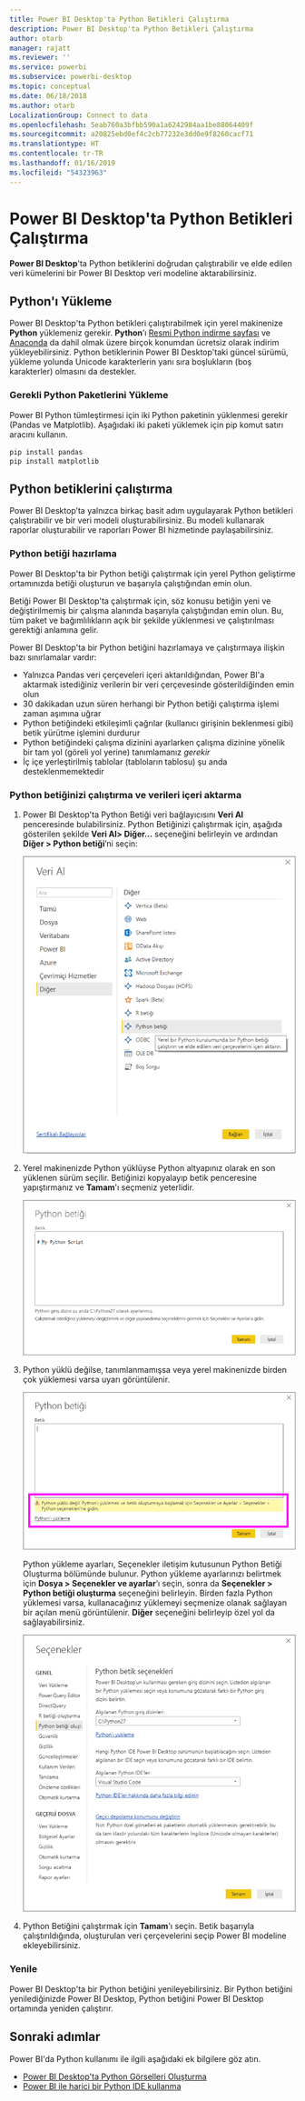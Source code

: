 ```yaml
---
title: Power BI Desktop'ta Python Betikleri Çalıştırma
description: Power BI Desktop'ta Python Betikleri Çalıştırma
author: otarb
manager: rajatt
ms.reviewer: ''
ms.service: powerbi
ms.subservice: powerbi-desktop
ms.topic: conceptual
ms.date: 06/18/2018
ms.author: otarb
LocalizationGroup: Connect to data
ms.openlocfilehash: 5eab760a3bfbb590a1a6242984aa1be88064409f
ms.sourcegitcommit: a20825ebd0ef4c2cb77232e3dd0e9f8260cacf71
ms.translationtype: HT
ms.contentlocale: tr-TR
ms.lasthandoff: 01/16/2019
ms.locfileid: "54323963"
---
```

# <a name="run-python-scripts-in-power-bi-desktop"></a>Power BI Desktop'ta Python Betikleri Çalıştırma
**Power BI Desktop**'ta Python betiklerini doğrudan çalıştırabilir ve elde edilen veri kümelerini bir Power BI Desktop veri modeline aktarabilirsiniz.

## <a name="install-python"></a>Python'ı Yükleme
Power BI Desktop'ta Python betikleri çalıştırabilmek için yerel makinenize **Python** yüklemeniz gerekir. **Python**’ı [Resmi Python indirme sayfası](https://www.python.org/) ve [Anaconda](https://anaconda.org/anaconda/python/) da dahil olmak üzere birçok konumdan ücretsiz olarak indirim yükleyebilirsiniz. Python betiklerinin Power BI Desktop'taki güncel sürümü, yükleme yolunda Unicode karakterlerin yanı sıra boşlukların (boş karakterler) olmasını da destekler.

### <a name="install-required-python-packages"></a>Gerekli Python Paketlerini Yükleme
Power BI Python tümleştirmesi için iki Python paketinin yüklenmesi gerekir (Pandas ve Matplotlib).  Aşağıdaki iki paketi yüklemek için pip komut satırı aracını kullanın.

```
pip install pandas
pip install matplotlib
```

## <a name="run-python-scripts"></a>Python betiklerini çalıştırma
Power BI Desktop’ta yalnızca birkaç basit adım uygulayarak Python betikleri çalıştırabilir ve bir veri modeli oluşturabilirsiniz. Bu modeli kullanarak raporlar oluşturabilir ve raporları Power BI hizmetinde paylaşabilirsiniz.

### <a name="prepare-a-python-script"></a>Python betiği hazırlama
Power BI Desktop'ta bir Python betiği çalıştırmak için yerel Python geliştirme ortamınızda betiği oluşturun ve başarıyla çalıştığından emin olun.

Betiği Power BI Desktop'ta çalıştırmak için, söz konusu betiğin yeni ve değiştirilmemiş bir çalışma alanında başarıyla çalıştığından emin olun. Bu, tüm paket ve bağımlılıkların açık bir şekilde yüklenmesi ve çalıştırılması gerektiği anlamına gelir.

Power BI Desktop'ta bir Python betiğini hazırlamaya ve çalıştırmaya ilişkin bazı sınırlamalar vardır:

* Yalnızca Pandas veri çerçeveleri içeri aktarıldığından, Power BI'a aktarmak istediğiniz verilerin bir veri çerçevesinde gösterildiğinden emin olun
* 30 dakikadan uzun süren herhangi bir Python betiği çalıştırma işlemi zaman aşımına uğrar
* Python betiğindeki etkileşimli çağrılar (kullanıcı girişinin beklenmesi gibi) betik yürütme işlemini durdurur
* Python betiğindeki çalışma dizinini ayarlarken çalışma dizinine yönelik bir tam yol (göreli yol yerine) tanımlamanız *gerekir*
* İç içe yerleştirilmiş tablolar (tabloların tablosu) şu anda desteklenmemektedir 

### <a name="run-your-python-script-and-import-data"></a>Python betiğinizi çalıştırma ve verileri içeri aktarma
1. Power BI Desktop'ta Python Betiği veri bağlayıcısını **Veri Al** penceresinde bulabilirsiniz. Python Betiğinizi çalıştırmak için, aşağıda gösterilen şekilde **Veri Al&gt; Diğer...** seçeneğini belirleyin ve ardından **Diğer &gt; Python betiği**’ni seçin:
   
   ![](media/desktop-python-scripts/python-scripts-1.png)
2. Yerel makinenizde Python yüklüyse Python altyapınız olarak en son yüklenen sürüm seçilir. Betiğinizi kopyalayıp betik penceresine yapıştırmanız ve **Tamam**'ı seçmeniz yeterlidir.
   
   ![](media/desktop-python-scripts/python-scripts-2.png)
3. Python yüklü değilse, tanımlanmamışsa veya yerel makinenizde birden çok yüklemesi varsa uyarı görüntülenir.
   
   ![](media/desktop-python-scripts/python-scripts-3.png)
   
   Python yükleme ayarları, Seçenekler iletişim kutusunun Python Betiği Oluşturma bölümünde bulunur. Python yükleme ayarlarınızı belirtmek için **Dosya > Seçenekler ve ayarlar**’ı seçin, sonra da **Seçenekler > Python betiği oluşturma** seçeneğini belirleyin. Birden fazla Python yüklemesi varsa, kullanacağınız yüklemeyi seçmenize olanak sağlayan bir açılan menü görüntülenir. **Diğer** seçeneğini belirleyip özel yol da sağlayabilirsiniz.
   
   ![](media/desktop-python-scripts/python-scripts-4.png)
4. Python Betiğini çalıştırmak için **Tamam**'ı seçin. Betik başarıyla çalıştırıldığında, oluşturulan veri çerçevelerini seçip Power BI modeline ekleyebilirsiniz.

### <a name="refresh"></a>Yenile
Power BI Desktop'ta bir Python betiğini yenileyebilirsiniz. Bir Python betiğini yenilediğinizde Power BI Desktop, Python betiğini Power BI Desktop ortamında yeniden çalıştırır.

## <a name="next-steps"></a>Sonraki adımlar
Power BI'da Python kullanımı ile ilgili aşağıdaki ek bilgilere göz atın.

* [Power BI Desktop'ta Python Görselleri Oluşturma](desktop-python-visuals.md)
* [Power BI ile harici bir Python IDE kullanma](desktop-python-ide.md)
